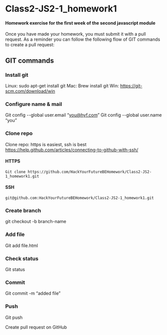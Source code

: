 # Class2-JS2-1_homework1
#### Homework exercise for the first week of the second javascript module
Once you have made your homework, you must submit it with a pull request. As a reminder you can follow the following flow of GIT commands to create a pull request:

## GIT commands

### Install git
Linux: sudo apt-get install git
Mac: Brew install git
Win: https://git-scm.com/download/win

### Configure name & mail
Git config --global user.email “you@hyf.com”
Git config --global user.name “you”

### Clone repo
Clone repo: https is easiest, ssh is best
https://help.github.com/articles/connecting-to-github-with-ssh/

#### HTTPS
`Git clone
https://github.com/HackYourFutureBEHomework/Class2-JS2-1_homework1.git`
#### SSH
`git@github.com:HackYourFutureBEHomework/Class2-JS2-1_homework1.git`

### Create branch
git checkout -b branch-name


### Add file
Git add file.html

### Check status
Git status

### Commit
Git commit -m “added file”

### Push
Git push

Create pull request on GitHub


